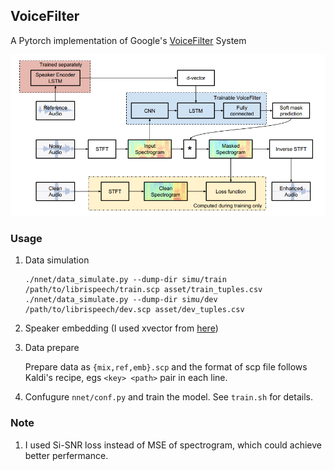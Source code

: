## VoiceFilter

A Pytorch implementation of Google's [VoiceFilter](https://arxiv.org/abs/1810.04826) System

![](img/voice-filter.png)

### Usage

1. Data simulation
    ```shell
    ./nnet/data_simulate.py --dump-dir simu/train /path/to/librispeech/train.scp asset/train_tuples.csv
    ./nnet/data_simulate.py --dump-dir simu/dev /path/to/librispeech/dev.scp asset/dev_tuples.csv
    ```
2. Speaker embedding (I used xvector from [here](http://kaldi-asr.org/models/m7))
3. Data prepare

    Prepare data as `{mix,ref,emb}.scp` and the format of scp file follows Kaldi's recipe, egs `<key> <path>` pair in each line.
4. Confugure `nnet/conf.py` and train the model. See `train.sh` for details.


### Note

1. I used Si-SNR loss instead of MSE of spectrogram, which could achieve better perfermance.